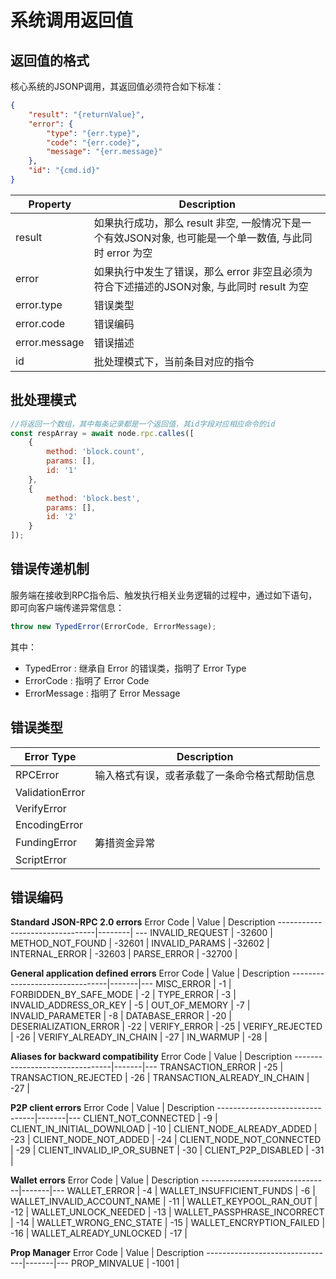 # 系统调用返回值

## 返回值的格式

核心系统的JSONP调用，其返回值必须符合如下标准：

```json
{ 
    "result": "{returnValue}",
    "error": {
        "type": "{err.type}",
        "code": "{err.code}",
        "message": "{err.message}"
    },
    "id": "{cmd.id}"
}
```

Property        | Description
----------------|--------------------------------
result          | 如果执行成功，那么 result 非空, 一般情况下是一个有效JSON对象, 也可能是一个单一数值, 与此同时 error 为空
error           | 如果执行中发生了错误，那么 error 非空且必须为符合下述描述的JSON对象, 与此同时 result 为空
error.type      | 错误类型
error.code      | 错误编码
error.message   | 错误描述
id              | 批处理模式下，当前条目对应的指令

## 批处理模式
```js
//将返回一个数组，其中每条记录都是一个返回值，其id字段对应相应命令的id
const respArray = await node.rpc.calles([
    {
        method: 'block.count',
        params: [],
        id: '1'
    },
    {
        method: 'block.best',
        params: [],
        id: '2'
    }
]);
```

## 错误传递机制

服务端在接收到RPC指令后、触发执行相关业务逻辑的过程中，通过如下语句，即可向客户端传递异常信息：
```js
throw new TypedError(ErrorCode, ErrorMessage);
```

其中：
- TypedError   : 继承自 Error 的错误类，指明了 Error Type
- ErrorCode    : 指明了 Error Code
- ErrorMessage : 指明了 Error Message

## 错误类型
Error Type                      | Description
--------------------------------|---------------
RPCError                        |   输入格式有误，或者承载了一条命令格式帮助信息
ValidationError                 |   
VerifyError                     |   
EncodingError                   |   
FundingError                    |   筹措资金异常
ScriptError                     |   

## 错误编码

**Standard JSON-RPC 2.0 errors**
Error Code                      | Value  | Description
--------------------------------|--------| ---
INVALID_REQUEST                 | -32600 |
METHOD_NOT_FOUND                | -32601 |
INVALID_PARAMS                  | -32602 |
INTERNAL_ERROR                  | -32603 |
PARSE_ERROR                     | -32700 |

**General application defined errors**
Error Code                      | Value | Description
--------------------------------|-------|---
MISC_ERROR                      | -1    |
FORBIDDEN_BY_SAFE_MODE          | -2    |
TYPE_ERROR                      | -3    |
INVALID_ADDRESS_OR_KEY          | -5    |
OUT_OF_MEMORY                   | -7    |
INVALID_PARAMETER               | -8    |
DATABASE_ERROR                  | -20   |
DESERIALIZATION_ERROR           | -22   |
VERIFY_ERROR                    | -25   |
VERIFY_REJECTED                 | -26   |
VERIFY_ALREADY_IN_CHAIN         | -27   |
IN_WARMUP                       | -28   |

**Aliases for backward compatibility**
Error Code                      | Value | Description
--------------------------------|-------|---
TRANSACTION_ERROR               | -25   |
TRANSACTION_REJECTED            | -26   |
TRANSACTION_ALREADY_IN_CHAIN    | -27   |

**P2P client errors**
Error Code                      | Value | Description
--------------------------------|-------|---
CLIENT_NOT_CONNECTED            | -9    |
CLIENT_IN_INITIAL_DOWNLOAD      | -10   |
CLIENT_NODE_ALREADY_ADDED       | -23   |
CLIENT_NODE_NOT_ADDED           | -24   |
CLIENT_NODE_NOT_CONNECTED       | -29   |
CLIENT_INVALID_IP_OR_SUBNET     | -30   |
CLIENT_P2P_DISABLED             | -31   |

**Wallet errors**
Error Code                      | Value | Description
--------------------------------|-------|---
WALLET_ERROR                    | -4    |
WALLET_INSUFFICIENT_FUNDS       | -6    |
WALLET_INVALID_ACCOUNT_NAME     | -11   |
WALLET_KEYPOOL_RAN_OUT          | -12   |
WALLET_UNLOCK_NEEDED            | -13   |
WALLET_PASSPHRASE_INCORRECT     | -14   |
WALLET_WRONG_ENC_STATE          | -15   |
WALLET_ENCRYPTION_FAILED        | -16   |
WALLET_ALREADY_UNLOCKED         | -17   |

**Prop Manager**
Error Code                      | Value | Description
--------------------------------|-------|---
PROP_MINVALUE                   | -1001 |